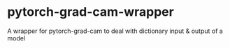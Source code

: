 # pytorch-grad-cam-wrapper
A wrapper for pytorch-grad-cam to deal with dictionary input &amp; output of a model
